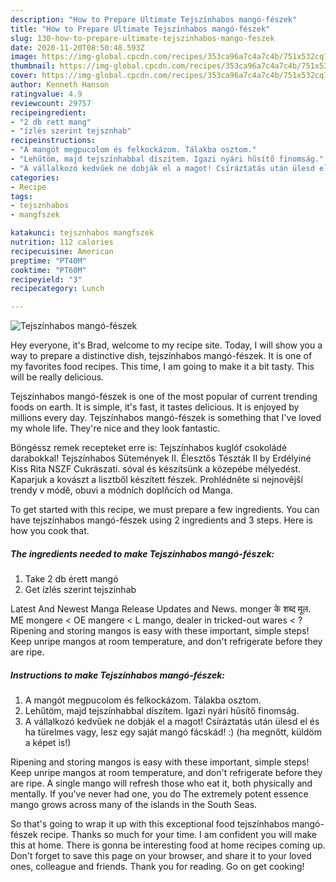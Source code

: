 ```yaml
---
description: "How to Prepare Ultimate Tejszínhabos mangó-fészek"
title: "How to Prepare Ultimate Tejszínhabos mangó-fészek"
slug: 130-how-to-prepare-ultimate-tejszinhabos-mango-feszek
date: 2020-11-20T08:50:48.593Z
image: https://img-global.cpcdn.com/recipes/353ca96a7c4a7c4b/751x532cq70/tejszinhabos-mango-feszek-recept-foto.jpg
thumbnail: https://img-global.cpcdn.com/recipes/353ca96a7c4a7c4b/751x532cq70/tejszinhabos-mango-feszek-recept-foto.jpg
cover: https://img-global.cpcdn.com/recipes/353ca96a7c4a7c4b/751x532cq70/tejszinhabos-mango-feszek-recept-foto.jpg
author: Kenneth Hanson
ratingvalue: 4.9
reviewcount: 29757
recipeingredient:
- "2 db rett mang"
- "ízlés szerint tejsznhab"
recipeinstructions:
- "A mangót megpucolom és felkockázom. Tálakba osztom."
- "Lehűtöm, majd tejszínhabbal díszítem. Igazi nyári hűsítő finomság."
- "A vállalkozó kedvűek ne dobják el a magot! Csíráztatás után ülesd el és ha türelmes vagy, lesz egy saját mangó fácskád! :) (ha megnőtt, küldöm a képet is!)"
categories:
- Recipe
tags:
- tejsznhabos
- mangfszek

katakunci: tejsznhabos mangfszek 
nutrition: 112 calories
recipecuisine: American
preptime: "PT40M"
cooktime: "PT60M"
recipeyield: "3"
recipecategory: Lunch

---
```



![Tejszínhabos mangó-fészek](https://img-global.cpcdn.com/recipes/353ca96a7c4a7c4b/751x532cq70/tejszinhabos-mango-feszek-recept-foto.jpg)

Hey everyone, it's Brad, welcome to my recipe site. Today, I will show you a way to prepare a distinctive dish, tejszínhabos mangó-fészek. It is one of my favorites food recipes. This time, I am going to make it a bit tasty. This will be really delicious.

Tejszínhabos mangó-fészek is one of the most popular of current trending foods on earth. It is simple, it's fast, it tastes delicious. It is enjoyed by millions every day. Tejszínhabos mangó-fészek is something that I've loved my whole life. They're nice and they look fantastic.

Böngéssz remek recepteket erre is: Tejszínhabos kuglóf csokoládé darabokkal! Tejszínhabos Sütemények II. Élesztős Tészták II by Erdélyiné Kiss Rita NSZF Cukrászati. sóval és készítsünk a közepébe mélyedést. Kaparjuk a kovászt a lisztből készített fészek. Prohlédněte si nejnovější trendy v módě, obuvi a módních doplňcích od Manga.


To get started with this recipe, we must prepare a few ingredients. You can have tejszínhabos mangó-fészek using 2 ingredients and 3 steps. Here is how you cook that.

<!--inarticleads1-->

##### The ingredients needed to make Tejszínhabos mangó-fészek:

1. Take 2 db érett mangó
1. Get ízlés szerint tejszínhab


Latest And Newest Manga Release Updates and News. monger के शब्द मूल. ME mongere &lt; OE mangere &lt; L mango, dealer in tricked-out wares &lt; ? Ripening and storing mangos is easy with these important, simple steps! Keep unripe mangos at room temperature, and don&#39;t refrigerate before they are ripe. 

<!--inarticleads2-->

##### Instructions to make Tejszínhabos mangó-fészek:

1. A mangót megpucolom és felkockázom. Tálakba osztom.
1. Lehűtöm, majd tejszínhabbal díszítem. Igazi nyári hűsítő finomság.
1. A vállalkozó kedvűek ne dobják el a magot! Csíráztatás után ülesd el és ha türelmes vagy, lesz egy saját mangó fácskád! :) (ha megnőtt, küldöm a képet is!)


Ripening and storing mangos is easy with these important, simple steps! Keep unripe mangos at room temperature, and don&#39;t refrigerate before they are ripe. A single mango will refresh those who eat it, both physically and mentally. If you&#39;ve never had one, you do The extremely potent essence mango grows across many of the islands in the South Seas. 

So that's going to wrap it up with this exceptional food tejszínhabos mangó-fészek recipe. Thanks so much for your time. I am confident you will make this at home. There is gonna be interesting food at home recipes coming up. Don't forget to save this page on your browser, and share it to your loved ones, colleague and friends. Thank you for reading. Go on get cooking!
